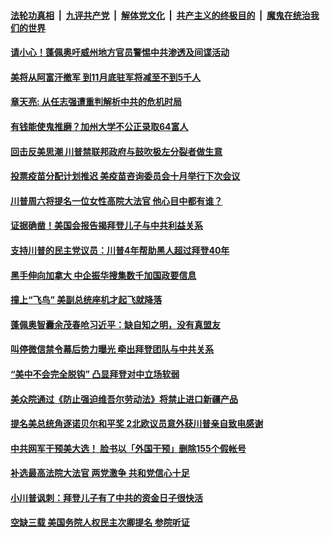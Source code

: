 

####  [法轮功真相](../../../../basic/blob/master/README.md?t=09240831) &nbsp;|&nbsp; [九评共产党](../../../../9ping.md/blob/master/README.md?t=09240831) &nbsp;|&nbsp; [解体党文化](../../../../jtdwh.md/blob/master/README.md?t=09240831)  &nbsp;|&nbsp; [共产主义的终极目的](../../../../gczydzjmd.md/blob/master/README.md?t=09240831) &nbsp;|&nbsp; [魔鬼在统治我们的世界](../../../../mgztzwmdsj.md/blob/master/README.md?t=09240831) 

#### [请小心！蓬佩奥吁威州地方官员警惕中共渗透及间谍活动](../pages/soh6/425089.md?t=09240831) 
#### [美将从阿富汗撤军 到11月底驻军将减至不到5千人](../pages/soh6/425074.md?t=09240831) 
#### [章天亮: 从任志强遭重判解析中共的危机时局](../pages/soh6/425071.md?t=09240831) 
#### [有钱能使鬼推磨？加州大学不公正录取64富人](../pages/soh6/425041.md?t=09240831) 
#### [回击反美思潮 川普禁联邦政府与鼓吹极左分裂者做生意](../pages/soh6/425050.md?t=09240831) 
#### [投票疫苗分配计划推迟 美疫苗咨询委员会十月举行下次会议](../pages/soh6/425032.md?t=09240831) 
#### [川普周六将提名一位女性高院大法官 他心目中都有谁？](../pages/soh6/424810.md?t=09240831) 
#### [证据确凿！美国会报告揭拜登儿子与中共利益关系](../pages/soh6/425026.md?t=09240831) 
#### [支持川普的民主党议员：川普4年帮助黑人超过拜登40年](../pages/soh6/425023.md?t=09240831) 
#### [黑手伸向加拿大 中企振华搜集数千加国政要信息](../pages/soh6/424936.md?t=09240831) 
#### [撞上“飞鸟” 美副总统座机才起飞就降落](../pages/soh6/424930.md?t=09240831) 
#### [蓬佩奥智囊余茂春呛习近平：缺自知之明，没有真盟友](../pages/soh6/424912.md?t=09240831) 
#### [叫停微信禁令幕后势力曝光 牵出拜登团队与中共关系](../pages/soh6/424876.md?t=09240831) 
#### [“美中不会完全脱钩” 凸显拜登对中立场软弱](../pages/soh6/424846.md?t=09240831) 
#### [美众院通过《防止强迫维吾尔劳动法》将禁止进口新疆产品](../pages/soh6/424804.md?t=09240831) 
#### [提名美总统角逐诺贝尔和平奖 2北欧议员意外获川普亲自致电感谢](../pages/soh6/424801.md?t=09240831) 
#### [中共网军干预美大选！ 脸书以「外国干预」删除155个假帐号](../pages/soh6/424741.md?t=09240831) 
#### [补选最高法院大法官 两党激争 共和党信心十足](../pages/soh6/424705.md?t=09240831) 
#### [小川普讽刺：拜登儿子有了中共的资金日子很快活](../pages/soh6/424684.md?t=09240831) 
#### [空缺三载 美国务院人权民主次卿提名 参院听证](../pages/soh6/424660.md?t=09240831) 
